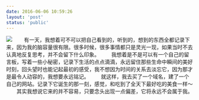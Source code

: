 ```yaml
---
date: 2016-06-06 10:59:26
layout: 'post'
status: 'public'
---
```

![](https://cdn.pixabay.com/photo/2016/08/19/18/43/get-me-out-1605906_1280.jpg)
&emsp;&emsp;有一天，我想着可不可以把自己看到的，听到的，想到的东西全都记录下来，因为我的脑容量很有限。很多时候，很多事情都只是灵光一现，如果当时不去认真地反复思考，并不会留下什么印象。
&emsp;&emsp;我想着是不是可以有一个自己的留言板，写着一些小秘密，记录下生活的点点滴滴，永远留住那些生命中瞬间的美好时刻，回头望时也能记起最初的感受，我不想因为时间的关系去淡忘它，因为那才是最令人动容的，我想要永远铭记。
&emsp;&emsp;就这样，我去买了一个域名，建了一个自己的网站。记录下它诞生的那一刻，感觉，和吃到了全天下最好吃的美食一样～
&emsp;&emsp;其实我想说它来的并不容易，只要念头出现一点偏差，它将永远不会属于我。